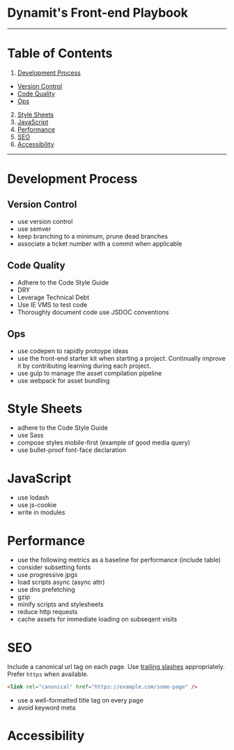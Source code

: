 # Dynamit's Front-end Playbook

---

# Table of Contents

1. [Development Process](#development-process)
  * [Version Control](#version-control)
  * [Code Quality](#code-quality)
  * [Ops](#ops)
2. [Style Sheets](#style-sheets)
3. [JavaScript](#javascript)
4. [Performance](#performance)
5. [SEO](#seo)
6. [Accessibility](#accessibility)

---

# Development Process

## Version Control

- use version control
- use semver
- keep branching to a minimum, prune dead branches
- associate a ticket number with a commit when applicable

## Code Quality

- Adhere to the Code Style Guide
- DRY
- Leverage Technical Debt
- Use IE VMS to test code
- Thoroughly document code use JSDOC conventions

## Ops

- use codepen to rapidly protoype ideas 
- use the front-end starter kit when starting a project. Continually improve it by contributing learning during each project.
- use gulp to manage the asset compilation pipeline
- use webpack for asset bundling

# Style Sheets

- adhere to the Code Style Guide
- use Sass
- compose styles mobile-first (example of good media query)
- use bullet-proof font-face declaration

# JavaScript

- use lodash
- use js-cookie
- write in modules

# Performance

- use the following metrics as a baseline for performance (include table)
- consider subsetting fonts
- use progressive jpgs
- load scripts async (async attr)
- use dns prefetching
- gzip
- minify scripts and stylesheets
- reduce http requests
- cache assets for immediate loading on subseqent visits

# SEO

Include a canonical url tag on each page. Use [trailing slashes](http://googlewebmastercentral.blogspot.com/2010/04/to-slash-or-not-to-slash.html) appropriately. Prefer `https` when available.

```html
<link rel="canonical" href="https://example.com/some-page" />
```

- use a well-formatted title tag on every page
- avoid keyword meta

# Accessibility
